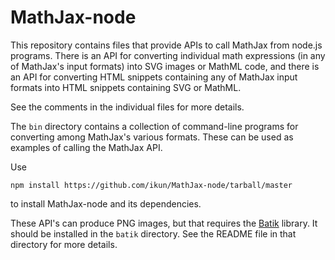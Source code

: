 # MathJax-node

This repository contains files that provide APIs to call MathJax from
node.js programs.  There is an API for converting individual math
expressions (in any of MathJax's input formats) into SVG images or MathML
code, and there is an API for converting HTML snippets containing any of
MathJax input formats into HTML snippets containing SVG or MathML.

See the comments in the individual files for more details.

The `bin` directory contains a collection of command-line programs for
converting among MathJax's various formats.  These can be used as examples
of calling the MathJax API.

Use

    npm install https://github.com/ikun/MathJax-node/tarball/master

to install MathJax-node and its dependencies.

These API's can produce PNG images, but that requires the
[Batik](http://xmlgraphics.apache.org/batik/download.html) library.  It
should be installed in the `batik` directory.  See the README file in that
directory for more details.
